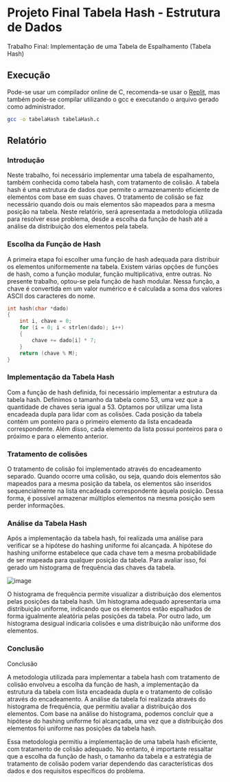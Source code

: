 # Projeto Final Tabela Hash - Estrutura de Dados

Trabalho Final: Implementação de uma Tabela de Espalhamento (Tabela Hash)

## Execução
Pode-se usar um compilador online de C, recomenda-se usar o [Replit](https://replit.com/), mas também pode-se compilar utilizando o gcc e executando o arquivo gerado como administrador.

```bash
gcc -o tabelaHash tabelaHash.c 
```

## Relatório

### Introdução

Neste trabalho, foi necessário implementar uma tabela de espalhamento, também conhecida como tabela hash, com tratamento de colisão. A tabela hash é uma estrutura de dados que permite o armazenamento eficiente de elementos com base em suas chaves. O tratamento de colisão se faz necessário quando dois ou mais elementos são mapeados para a mesma posição na tabela. Neste relatório, será apresentada a metodologia utilizada para resolver esse problema, desde a escolha da função de hash até a análise da distribuição dos elementos pela tabela.

### Escolha da Função de Hash

A primeira etapa foi escolher uma função de hash adequada para distribuir os elementos uniformemente na tabela. Existem várias opções de funções de hash, como a função modular, função multiplicativa, entre outras. No presente trabalho, optou-se pela função de hash modular. Nessa função, a chave é convertida em um valor numérico e é calculada a soma dos valores ASCII dos caracteres do nome.

```c
int hash(char *dado)
{
	int i, chave = 0;
	for (i = 0; i < strlen(dado); i++)
	{
		chave += dado[i] * 7;
	}
	return (chave % M);
}
```

### Implementação da Tabela Hash

Com a função de hash definida, foi necessário implementar a estrutura da tabela hash. Definimos o tamanho da tabela como 53, uma vez que a quantidade de chaves seria igual a 53. Optamos por utilizar uma lista encadeada dupla para lidar com as colisões. Cada posição da tabela contém um ponteiro para o primeiro elemento da lista encadeada correspondente. Além disso, cada elemento da lista possui ponteiros para o próximo e para o elemento anterior.

### Tratamento de colisões

O tratamento de colisão foi implementado através do encadeamento separado. Quando ocorre uma colisão, ou seja, quando dois elementos são mapeados para a mesma posição da tabela, os elementos são inseridos sequencialmente na lista encadeada correspondente àquela posição. Dessa forma, é possível armazenar múltiplos elementos na mesma posição sem perder informações.


### Análise da Tabela Hash

Após a implementação da tabela hash, foi realizada uma análise para verificar se a hipótese do hashing uniforme foi alcançada. A hipótese do hashing uniforme estabelece que cada chave tem a mesma probabilidade de ser mapeada para qualquer posição da tabela. Para avaliar isso, foi gerado um histograma de frequência das chaves da tabela.

![image](https://github.com/matheuspossenti/tabelaHash/assets/84344863/5e505621-d596-4f67-8eb5-951ede88931b)


O histograma de frequência permite visualizar a distribuição dos elementos pelas posições da tabela hash. Um histograma adequado apresentaria uma distribuição uniforme, indicando que os elementos estão espalhados de forma igualmente aleatória pelas posições da tabela. Por outro lado, um histograma desigual indicaria colisões e uma distribuição não uniforme dos elementos.

### Conclusão

Conclusão

A metodologia utilizada para implementar a tabela hash com tratamento de colisão envolveu a escolha da função de hash, a implementação da estrutura da tabela com lista encadeada dupla e o tratamento de colisão através do encadeamento. A análise da tabela foi realizada através do histograma de frequência, que permitiu avaliar a distribuição dos elementos. Com base na análise do histograma, podemos concluir que a hipótese do hashing uniforme foi alcançada, uma vez que a distribuição dos elementos foi uniforme nas posições da tabela hash.

Essa metodologia permitiu a implementação de uma tabela hash eficiente, com tratamento de colisão adequado. No entanto, é importante ressaltar que a escolha da função de hash, o tamanho da tabela e a estratégia de tratamento de colisão podem variar dependendo das características dos dados e dos requisitos específicos do problema.
